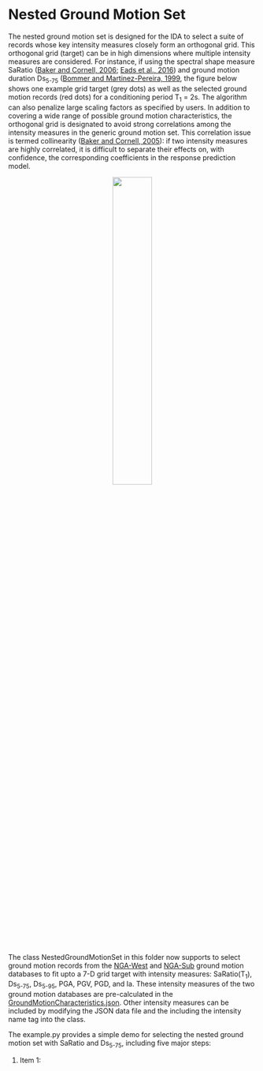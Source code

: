 # Nested Ground Motion Set
The nested ground motion set is designed for the IDA to select a suite of records whose key intensity measures closely form an orthogonal grid.  This orthogonal grid (target) can be in high dimensions where multiple intensity measures are considered.  For instance, if using the spectral shape measure SaRatio ([Baker and Cornell, 2006](https://onlinelibrary.wiley.com/doi/10.1002/eqe.571); [Eads et al., 2016](https://onlinelibrary.wiley.com/doi/full/10.1002/eqe.2575)) and ground motion duration Ds<sub>5-75</sub> ([Bommer and Martinez-Pereira, 1999](https://www.tandfonline.com/doi/abs/10.1080/13632469909350343), the figure below shows one example grid target (grey dots) as well as the selected ground motion records (red dots) for a conditioning period T<sub>1</sub> = 2s. The algorithm can also penalize large scaling factors as specified by users. In addition to covering a wide range of possible ground motion characteristics, the orthogonal grid is designated to avoid strong correlations among the intensity measures in the generic ground motion set. This correlation issue is termed collinearity ([Baker and Cornell, 2005](https://onlinelibrary.wiley.com/doi/abs/10.1002/eqe.474)): if two intensity measures are highly correlated, it is difficult to separate their effects on, with confidence, the corresponding coefficients in the response prediction model.

<p align="center">
 <img width="40%" height="40%" src="https://github.com/kuanshi/shaf-ida/blob/master/doc/image/NGMS_GRID.png">
</p>

The class NestedGroundMotionSet in this folder now supports to select ground motion records from the [NGA-West](https://peer.berkeley.edu/nga-west) and [NGA-Sub](https://www.risksciences.ucla.edu/nhr3/gmdata/preliminary-nga-subduction-records) ground motion databases to fit upto a 7-D grid target with intensity measures: SaRatio(T<sub>1</sub>), Ds<sub>5-75</sub>, Ds<sub>5-95</sub>, PGA, PGV, PGD, and Ia. These intensity measures of the two ground motion databases are pre-calculated in the [GroundMotionCharacteristics.json](https://github.com/kuanshi/shaf-ida/tree/master/pyngms/data). Other intensity measures can be included by modifying the JSON data file and the including the intensity name tag into the class.

The example.py provides a simple demo for selecting the nested ground motion set with SaRatio and Ds<sub>5-75</sub>, including five major steps:

1. Item 1: 
